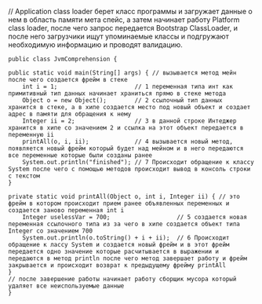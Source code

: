 // Application class loader берет класс программы и загружает данные о нем в область памяти мета спейс, а затем начинает работу Platform class loader, после чего запрос передается Bootstrap ClassLoader, и после него загрузчики ищут упоминаемые классы и подгружают необходимую информацию и проводят валидацию. 

    public class JvmComprehension {      

    public static void main(String[] args) { // вызывается метод мейн после чего создается фрейм в стеке
        int i = 1;                      // 1 переменная типа инт как примитивный тип данных начинает храниться прямо в стеке метода
        Object o = new Object();        // 2 ссылочный тип данных  хранится в стеке, а в хипе создается место под новый объект и создает адрес в памяти для обращения к нему
        Integer ii = 2;                 // 3 в данной строке Интеджер хранится в хипе со значением 2 и ссылка на этот объект передается в переменную ii
        printAll(o, i, ii);             // 4 вызывается новый метод, появляется новый фрейм который будет над мейном и в него передаются все переменные которые были созданы ранее
        System.out.println("finished"); // 7 Происходит обращение к классу System после чего с помощью методов происходит вывод в консоль строки с текстом
    }

    private static void printAll(Object o, int i, Integer ii) { // это фрейм в котором происходит прием ранее объявленных переменных и создается заново переменная int i
        Integer uselessVar = 700;                   // 5 создается новая переменная ссылочного типа из за чего в хипе создается объект типа Integer со значением 700
        System.out.println(o.toString() + i + ii);  // 6 Происходит обращение к лассу System и создается новый фрейм и в этот фрейм передается одно значение которые расчитывается в выражении и передаются в метод println после чего метод завершает работу и фрейм закрывается и происходит возврат к предыдущему фрейму printAll
    } 
    // после завершение работы начинает работу сборщик мусора который удаляет все неиспользуемые данные
    }